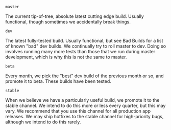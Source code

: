 `master`

The current tip-of-tree, absolute latest cutting edge build. Usually functional, though sometimes we accidentally break things.

`dev`

The latest fully-tested build. Usually functional, but see Bad Builds for a list of known "bad" dev builds. We continually try to roll master to dev. Doing so involves running many more tests than those that we run during master development, which is why this is not the same to master.

`beta`

Every month, we pick the "best" dev build of the previous month or so, and promote it to beta. These builds have been tested.

`stable`

When we believe we have a particularly useful build, we promote it to the stable channel. We intend to do this more or less every quarter, but this may vary. We recommend that you use this channel for all production app releases. We may ship hotfixes to the stable channel for high-priority bugs, although we intend to do this rarely.
